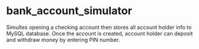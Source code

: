 # bank_account_simulator

Simultes opening a checking account then stores all account holder info to MySQL database.
Once the account is created, account holder can deposit and withdraw money by entering PIN number.
